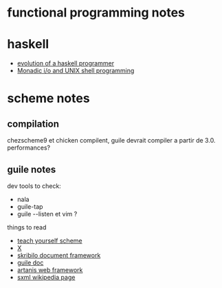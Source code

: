 # functional programming notes

# haskell

* [evolution of a haskell programmer](http://www.willamette.edu/~fruehr/haskell/evolution.html)
* [Monadic i/o and UNIX shell programming](http://okmij.org/ftp/Computation/monadic-shell.html)

# scheme notes

## compilation

chezscheme9 et chicken compilent, guile devrait compiler a partir de 3.0. performances?

## guile notes

dev tools to check:
* nala
* guile-tap
* guile --listen et vim ?

things to read

* [teach yourself scheme](http://ds26gte.github.io/tyscheme/)
* [X](http://www.scheme.com/tspl4/)
* [skribilo document framework](http://www.nongnu.org/skribilo/)
* [guile doc](http://www.nongnu.org/guile-lib/doc/ref/)
* [artanis web framework](http://www.gnu.org/software/artanis/manual/manual.html)
* [sxml wikipedia page](https://en.wikipedia.org/wiki/SXML)
